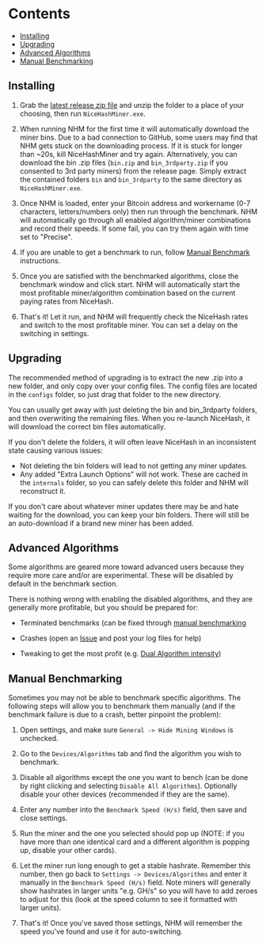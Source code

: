 # Contents

* [Installing](#installing)
* [Upgrading](#upgrading)
* [Advanced Algorithms](#advancedalgos)
* [Manual Benchmarking](#manualbenchmarking)

## <a name="installing"></a> Installing

1. Grab the [latest release zip file](https://github.com/DillonN/NiceHashMiner/releases/latest) and unzip the folder to a place of your choosing, then run `NiceHashMiner.exe`.

2. When running NHM for the first time it will automatically download the miner bins. Due to a bad connection to GitHub, some users may find that NHM gets stuck on the downloading process. If it is stuck for longer than ~20s, kill NiceHashMiner and try again. Alternatively, you can download the bin .zip files (`bin.zip` and `bin_3rdparty.zip` if you consented to 3rd party miners) from the release page. Simply extract the contained folders `bin` and `bin_3rdparty` to the same directory as `NiceHashMiner.exe`.

3. Once NHM is loaded, enter your Bitcoin address and workername (0-7 characters, letters/numbers only) then run through the benchmark. NHM will automatically go through all enabled algorithm/miner combinations and record their speeds. If some fail, you can try them again with time set to "Precise".

4. If you are unable to get a benchmark to run, follow [Manual Benchmark](#manualbenchmarking) instructions.

5. Once you are satisfied with the benchmarked algorithms, close the benchmark window and click start. NHM will automatically start the most profitable miner/algorithm combination based on the current paying rates from NiceHash.

6. That's it! Let it run, and NHM will frequently check the NiceHash rates and switch to the most profitable miner. You can set a delay on the switching in settings.

## <a name="upgrading"></a> Upgrading

The recommended method of upgrading is to extract the new .zip into a new folder, and only copy over your config files. The config files are located in the `configs` folder, so just drag that folder to the new directory.

You can usually get away with just deleting the bin and bin_3rdparty folders, and then overwriting the remaining files. When you re-launch NiceHash, it will download the correct bin files automatically.

If you don't delete the folders, it will often leave NiceHash in an inconsistent state causing various issues:

* Not deleting the bin folders will lead to not getting any miner updates. 
* Any added "Extra Launch Options" will not work. These are cached in the `internals` folder, so you can safely delete this folder and NHM will reconstruct it. 

If you don't care about whatever miner updates there may be and hate waiting for the download, you can keep your bin folders. There will still be an auto-download if a brand new miner has been added.

## <a name="advancedalgos"></a> Advanced Algorithms

Some algorithms are geared more toward advanced users because they require more care and/or are experimental. These will be disabled by default in the benchmark section. 

There is nothing wrong with enabling the disabled algorithms, and they are generally more profitable, but you should be prepared for:

* Terminated benchmarks (can be fixed through [manual benchmarking](#manualbenchmarking)

* Crashes (open an [Issue](https://github.com/DillonN/NiceHashMiner/issues) and post your log files for help)

* Tweaking to get the most profit (e.g. [Dual Algorithm intensity](https://github.com/DillonN/NiceHashMiner/wiki/Tweaking-ClaymoreDual-intensity))

## <a name="manualbenchmarking"></a> Manual Benchmarking

Sometimes you may not be able to benchmark specific algorithms. The following steps will allow you to benchmark them manually (and if the benchmark failure is due to a crash, better pinpoint the problem):

1. Open settings, and make sure `General -> Hide Mining Windows` is unchecked.

2. Go to the `Devices/Algorithms` tab and find the algorithm you wish to benchmark.

3. Disable all algorithms except the one you want to bench (can be done by right clicking and selecting `Disable All Algorithms`). Optionally disable your other devices (recommended if they are the same).

4. Enter any number into the `Benchmark Speed (H/s)` field, then save and close settings.

5. Run the miner and the one you selected should pop up (NOTE: if you have more than one identical card and a different algorithm is popping up, disable your other cards). 

6. Let the miner run long enough to get a stable hashrate. Remember this number, then go back to `Settings -> Devices/Algorithms` and enter it manually in the `Benchmark Speed (H/s)` field. Note miners will generally show hashrates in larger units "e.g. GH/s" so you will have to add zeroes to adjust for this (look at the speed column to see it formatted with larger units).

7. That's it! Once you've saved those settings, NHM will remember the speed you've found and use it for auto-switching.